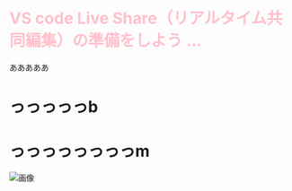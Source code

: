 # <font color=pink >VS code Live Share（リアルタイム共同編集）の準備をしよう ...</font>
あああああ
# っっっっっb 
# っっっっっっっっm

![画像](https://techmode.co.jp/images/kogure.jpg)
<br>
<br><br><br>
